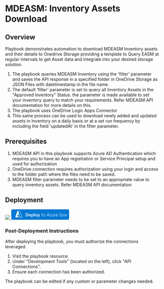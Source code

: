 # MDEASM: Inventory Assets Download

## Overview
Playbook demonstrates automation to download MDEASM Inventory assets and their details to Onedrive Storage providing a template to Query EASM at regular intervals to get Asset data and integrate into your desired storage solution.

1. The playbook queries MDEASM Inventory using the 'filter' parameter and saves the API response in a specified folder in OneDrive Storage as JSON Files with datetimestamp in the file name.
2. The default 'filter' parameter is set to query all Inventory Assets in the "Approved Inventory" Status. the parameter is made available to set your inventory query to match your requirements. Refer MDEASM API documentation for more details on this.
3. The playbook uses OneDrive Logic Apps Connector
4. This same process can be used to download newly added and updated assets in Inventory on a daily basis or at a set run frequency by including the field 'updatedAt' in the filter parameter.

## Prerequisites
1. MDEASM API in this playbook supports Azure AD Authentication which requires you to have an App registration or Service Principal setup and used for authorization
2. OneDrive connection requires authorization using your login and access to the folder path where the files need to be saved.
3. MDEASM filter parameter needs to be set to an appropriate value to query inventory assets. Refer MDEASM API documentation

## Deployment

<a href="https://portal.azure.com/#create/Microsoft.Template/uri/https%3A%2F%2Fraw.githubusercontent.com%2FAzure%2FMDEASM-Solutions%2Fmain%2FAutomation%2FInventory-Assets-Download%2FInventory-Assets-Download.json" target="_blank">
    <img src="https://aka.ms/deploytoazurebutton"/>
</a>
<a href="https://portal.azure.us/#create/Microsoft.Template/uri/https%3A%2F%2Fraw.githubusercontent.com%2FAzure%2FMDEASM-Solutions%2Fmain%2FAutomation%2FInventory-Assets-Download%2FInventory-Assets-Download.json" target="_blank">
    <img src="https://raw.githubusercontent.com/Azure/azure-quickstart-templates/master/1-CONTRIBUTION-GUIDE/images/deploytoazuregov.png"/>
</a>

### Post-Deployment Instructions
After deploying the playbook, you must authorize the connections leveraged.

1. Visit the playbook resource.
2. Under "Development Tools" (located on the left), click "API Connections".
3. Ensure each connection has been authorized.

The playbook can be edited if any custom or parameter changes needed.
